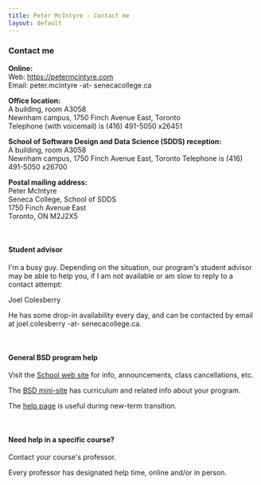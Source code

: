 ```yaml
---
title: Peter McIntyre - Contact me
layout: default
---
```


### Contact me

**Online:**  
Web: https://petermcintyre.com  
Email: peter.mcintyre -at- senecacollege.ca

**Office location:**  
A building, room A3058  
Newnham campus, 1750 Finch Avenue East, Toronto  
Telephone (with voicemail) is (416) 491-5050 x26451  

**School of Software Design and Data Science (SDDS) reception:**  
A building, room A3058  
Newnham campus, 1750 Finch Avenue East, Toronto
Telephone is (416) 491-5050 x26700

**Postal mailing address:**  
Peter McIntyre  
Seneca College, School of SDDS  
1750 Finch Avenue East  
Toronto, ON M2J2X5

<br>

#### Student advisor

I'm a busy guy. Depending on the situation, our program's student advisor may be able to help you, if I am not available or am slow to reply to a contact attempt:

Joel Colesberry  

He has some drop-in availability every day, and can be contacted by email at joel.colesberry -at- senecacollege.ca. 

<br>

#### General BSD program help

Visit the [School web site](https://ict.senecacollege.ca/students/home) for info, announcements, class cancellations, etc. 

The [BSD mini-site](https://ict.senecacollege.ca/bsd) has curriculum and related info about your program. 

The [help page](https://ict.senecacollege.ca/students/helpbsd) is useful during new-term transition. 

<br>

#### Need help in a specific course?

Contact your course's professor. 

Every professor has designated help time, online and/or in person. 

<br>
